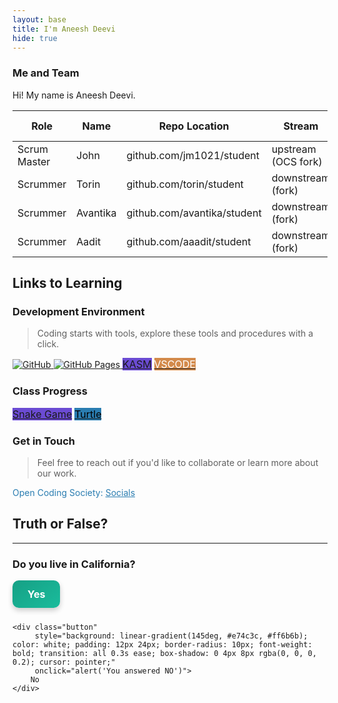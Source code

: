 ```yaml
---
layout: base
title: I'm Aneesh Deevi
hide: true
---
```


### Me and Team

Hi! My name is Aneesh Deevi.

| Role         | Name     | Repo Location                       | Stream                | Repo Name |
|--------------|----------|-------------------------------------|-----------------------|-----------|
| Scrum Master | John     | github.com/jm1021/student           | upstream (OCS fork)   | student   |
| Scrummer     | Torin    | github.com/torin/student            | downstream (fork)     | student   |
| Scrummer     | Avantika | github.com/avantika/student         | downstream (fork)     | student   |
| Scrummer     | Aadit    | github.com/aaadit/student           | downstream (fork)     | student   |


## Links to Learning

### Development Environment

> Coding starts with tools, explore these tools and procedures with a click.

<a href="https://github.com/Open-Coding-Society/student">
    <img src="https://img.shields.io/badge/GitHub-181717?logo=github&logoColor=white" alt="GitHub">
</a>
<a href="https://open-coding-society.github.io/student">
    <img src="https://img.shields.io/badge/GitHub%20Pages-327FC7?logo=github&logoColor=white" alt="GitHub Pages">
</a>
<a href="https://kasm.opencodingsociety.com/" class="button small" style="background-color: #6b4bd3ff">
    KASM
</a>
<a href="https://vscode.dev/" class="button small" style="background-color: #d38a4bff">
    <span style="color: #FFFFFF">VSCODE</span>
</a>

<br>

### Class Progress

<a href="{{site.baseurl}}/snake" class="button small" style="background-color: #6b4bd3ff">
    Snake Game
</a>
<a href="{{site.baseurl}}/turtle" class="button small" style="background-color: #2A7DB1">
    <span style="color: #000000">Turtle</span>
</a>

<br>

<!-- Contact Section -->
### Get in Touch

> Feel free to reach out if you'd like to collaborate or learn more about our work.

<p style="color: #2A7DB1;">Open Coding Society: <a href="https://opencodingsociety.com" style="color: #2A7DB1; text-decoration: underline;">Socials</a></p>

## Truth or False?
---
### Do you live in California?

<div style="display: flex; flex-wrap: wrap; gap: 10px;">
    <div class="button" 
         style="background: linear-gradient(145deg, #16a085, #1abc9c); color: white; padding: 12px 24px; border-radius: 10px; font-weight: bold; transition: all 0.3s ease; box-shadow: 0 4px 8px rgba(0, 0, 0, 0.2); cursor: pointer;"
         onclick="alert('You answered YES')">
        Yes
    </div>

    <div class="button" 
         style="background: linear-gradient(145deg, #e74c3c, #ff6b6b); color: white; padding: 12px 24px; border-radius: 10px; font-weight: bold; transition: all 0.3s ease; box-shadow: 0 4px 8px rgba(0, 0, 0, 0.2); cursor: pointer;"
         onclick="alert('You answered NO')">
        No
    </div>
</div>

<style>
  /* Hover effect on the buttons */
  .button:hover {
    transform: scale(1.1);
    box-shadow: 0 6px 12px rgba(0, 0, 0, 0.3);
  }

  .button {
    display: inline-block;
    font-size: 16px;
    text-align: center;
    user-select: none; /* Prevent accidental text selection */
  }
</style>


